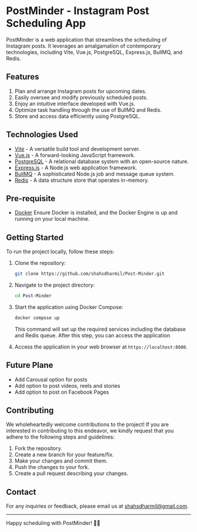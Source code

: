 # PostMinder - Instagram Post Scheduling App

PostMinder is a web application that streamlines the scheduling of Instagram posts. It leverages an amalgamation of contemporary technologies, including Vite, Vue.js, PostgreSQL, Express.js, BullMQ, and Redis.

## Features

1. Plan and arrange Instagram posts for upcoming dates.
2. Easily oversee and modify previously scheduled posts.
3. Enjoy an intuitive interface developed with Vue.js.
4. Optimize task handling through the use of BullMQ and Redis.
5. Store and access data efficiently using PostgreSQL.

## Technologies Used

- [Vite](https://vitejs.dev/) - A versatile build tool and development server.
- [Vue.js](https://vuejs.org/) - A forward-looking JavaScript framework.
- [PostgreSQL](https://www.postgresql.org/) -  A relational database system with an open-source nature.
- [Express.js](https://expressjs.com/) - A Node.js web application framework.
- [BullMQ](https://docs.bullmq.io/) - A sophisticated Node.js job and message queue system.
- [Redis](https://redis.io/) - A data structure store that operates in-memory.

## Pre-requisite

- [Docker](https://www.docker.com/) Ensure Docker is installed, and the Docker Engine is up and running on your local machine.

## Getting Started

To run the project locally, follow these steps:

1. Clone the repository:

   ```sh
   git clone https://github.com/shahsdharmil/Post-Minder.git
   ```

2. Navigate to the project directory:

   ```sh
   cd Post-Minder
   ```

3. Start the application using Docker Compose:

   ```sh
   docker compose up
   ```

   This command will set up the required services including the database and Redis queue.
   After this step, you can access the application

4. Access the application in your web browser at `https://localhost:8080`.

## Future Plane

- Add Carousal option for posts
- Add option to post videos, reels and stories
- Add option to post on Facebook Pages

## Contributing

We wholeheartedly welcome contributions to the project! If you are interested in contributing to this endeavor, we kindly request that you adhere to the following steps and guidelines:

1. Fork the repository.
2. Create a new branch for your feature/fix.
3. Make your changes and commit them.
4. Push the changes to your fork.
5. Create a pull request describing your changes.

## Contact

For any inquiries or feedback, please email us at shahsdharmil@gmail.com.

---

Happy scheduling with PostMinder! 📅✨
